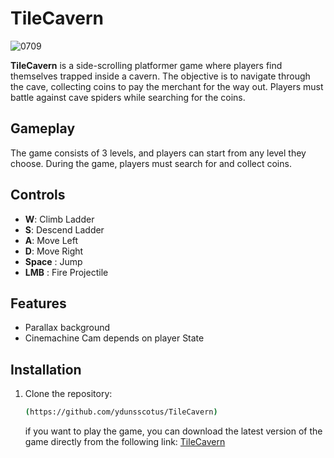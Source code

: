 
# TileCavern
![0709](https://github.com/ydunsscotus/TileCavern/assets/113657705/d0680dfb-07e3-4db3-8a48-0dd576c8f41d)


**TileCavern** is a side-scrolling platformer game where players find themselves trapped inside a cavern. The objective is to navigate through the cave, collecting coins to pay the merchant for the way out. Players must battle against cave spiders while searching for the coins.
## Gameplay

The game consists of 3 levels, and players can start from any level they choose. During the game, players must search for and collect coins.

## Controls

- **W**: Climb Ladder<br>
- **S**: Descend Ladder
- **A**: Move Left
- **D**: Move Right
- **Space** : Jump
- **LMB** : Fire Projectile

## Features

- Parallax background
- Cinemachine Cam depends on player State

## Installation

1. Clone the repository:
    ```sh
    (https://github.com/ydunsscotus/TileCavern)
    ```
    if you want to play the game, you can download the latest version of the game directly from the following link:
[TileCavern](https://1drv.ms/u/s!AoQfHXVNUJTksNoZLfX1hAZlE7glmg?e=2pV0iV)

